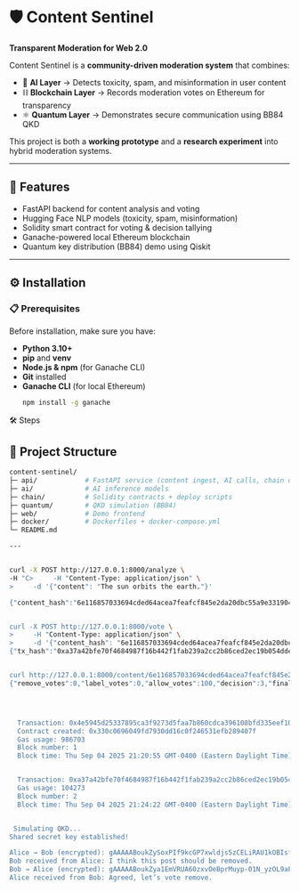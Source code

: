 # 🛡️ Content Sentinel  
**Transparent Moderation for Web 2.0**  

Content Sentinel is a **community-driven moderation system** that combines:  
- 🤖 **AI Layer** → Detects toxicity, spam, and misinformation in user content  
- ⛓️ **Blockchain Layer** → Records moderation votes on Ethereum for transparency  
- ⚛️ **Quantum Layer** → Demonstrates secure communication using BB84 QKD  

This project is both a **working prototype** and a **research experiment** into hybrid moderation systems.  

---

## 🚀 Features
- FastAPI backend for content analysis and voting  
- Hugging Face NLP models (toxicity, spam, misinformation)  
- Solidity smart contract for voting & decision tallying  
- Ganache-powered local Ethereum blockchain  
- Quantum key distribution (BB84) demo using Qiskit  

---


## ⚙️ Installation

### 📋 Prerequisites
Before installation, make sure you have:
- **Python 3.10+**  
- **pip** and **venv**  
- **Node.js & npm** (for Ganache CLI)  
- **Git** installed  
- **Ganache CLI** (for local Ethereum)  
  ```bash
  npm install -g ganache

🛠️ Steps



## 📂 Project Structure
```bash
content-sentinel/
├─ api/            # FastAPI service (content ingest, AI calls, chain ops)
├─ ai/             # AI inference models
├─ chain/          # Solidity contracts + deploy scripts
├─ quantum/        # QKD simulation (BB84)
├─ web/            # Demo frontend
├─ docker/         # Dockerfiles + docker-compose.yml
└─ README.md

---


curl -X POST http://127.0.0.1:8000/analyze \
-H "C>     -H "Content-Type: application/json" \
>     -d '{"content": "The sun orbits the earth."}'

{"content_hash":"6e116857033694cded64acea7feafcf845e2da20dbc55a9e3319041d0637efb8","analysis":{"toxicity":{"label":"toxic","score":0.0009870171779766679},"spam":{"label":"HAM","score":0.9999983310699463},"misinformation":{"label":"supported","score":0.9977899789810181,"evidence":{"score":0.9977899789810181,"evidence_title":"High Earth orbit","nli":{"label":"entailment","score":0.9977899789810181,"all_probs":[0.9977899789810181,0.0009462605230510235,0.0012637831969186664]}}}}}


curl -X POST http://127.0.0.1:8000/vote \
>     -H "Content-Type: application/json" \
>     -d '{"content_hash": "6e116857033694cded64acea7feafcf845e2da20dbc55a9e3319041d0637efb8", "choice": 2}'
{"tx_hash":"0xa37a42bfe70f4684987f16b442f1fab239a2cc2b86ced2ec19b054dde09d1858","status":1}


curl http://127.0.0.1:8000/content/6e116857033694cded64acea7feafcf845e2da20dbc55a9e3319041d0637efb8
{"remove_votes":0,"label_votes":0,"allow_votes":100,"decision":3,"finalized":true}




  Transaction: 0x4e5945d25337895ca3f9273d5faa7b860cdca396108bfd335eef103f71e2dc9b
  Contract created: 0x330c0696049fd7930dd16c0f246531efb289407f
  Gas usage: 986703
  Block number: 1
  Block time: Thu Sep 04 2025 21:20:55 GMT-0400 (Eastern Daylight Time)


  Transaction: 0xa37a42bfe70f4684987f16b442f1fab239a2cc2b86ced2ec19b054dde09d1858
  Gas usage: 104273
  Block number: 2
  Block time: Thu Sep 04 2025 21:24:22 GMT-0400 (Eastern Daylight Time)


 Simulating QKD...
Shared secret key established!

Alice → Bob (encrypted): gAAAAABoukZySoxPIf9kcGP7xwldjs5zCELiRAU1kOBIsf9xr9edSX28P2qpmvINERPLMV-Nn-LpYtiomIeJb6cGErYPLkDadb8EPn8hzF9mGvv5BPI9Qbi7mWU5KOGR0AUf-zcLsmW1
Bob received from Alice: I think this post should be removed.
Bob → Alice (encrypted): gAAAAABoukZya1EmVRUA60zxvOeBprMuyp-01N_yzOL9aF5j118JcLpx3XGvUzzA6OLCTRQOB-GgtWRBE9moU5wxTR_4Oth_HcKZ6BZBlszkTqI2JMAZfHE=
Alice received from Bob: Agreed, let’s vote remove.








